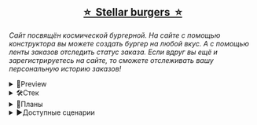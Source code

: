 <h2 align="center"><a href="https://nilienta.github.io/stellar-burgers/">⭐&nbsp Stellar burgers &nbsp⭐</a></h2>

<i>Сайт посвящён космической бургерной. На сайте с помощью конструктора вы можете создать бургер на любой вкус. А с помощью ленты заказов отследить статус заказа. Если вдруг вы ещё и зарегистрируетесь на сайте, то сможете отслеживать вашу персональную историю заказов!</i>

<details>
  <summary>💫Preview</summary>
  <br/>
<img alt="site preview" src="https://user-images.githubusercontent.com/97403514/214694167-2c11ae7e-248d-4fb7-b307-7e9e6ca61c55.PNG">
</details>

<details>
  <summary>🛠Стек</summary>
  <br/>
<img
		alt="react version"
		src="https://img.shields.io/badge/react-18.2-4C4CFF">
 <img
		alt="redux version"
		src="https://img.shields.io/badge/redux-4.2-4C4CFF">
     <img
		alt="typescript version"
		src="https://img.shields.io/badge/typescript-4.8.4-4C4CFF">
         <img
		alt="typescript version"
		src="https://img.shields.io/badge/typescript-4.8.4-4C4CFF">
</details>

<details>
  <summary>📝Планы</summary>
  <br/>
&nbsp 🍔 Минимально, сделать мобильную версию сайта;<br>
&nbsp 🍔 Максимально, сделать адаптивную версию сайта под различные устройства
</details>

<details>
  <summary>▶Доступные сценарии</summary>
  <br/>
<code> npm start </code>
<code> npm run build </code>
<br><b>Диплой на гитхаб:</b>
<code> npm run deploy </code>
<br><b>Тестирование:</b> jest - <code>npm test</code>, cypress -  <code>npm run cypress:open</code>


</details>





